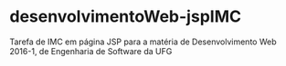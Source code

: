 # desenvolvimentoWeb-jspIMC
Tarefa de IMC em página JSP para a matéria de Desenvolvimento Web 2016-1, de Engenharia de Software da UFG
